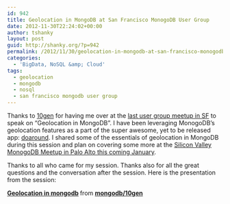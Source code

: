 ```yaml
---
id: 942
title: Geolocation in MongoDB at San Francisco MonogoDB User Group
date: 2012-11-30T22:24:02+00:00
author: tshanky
layout: post
guid: http://shanky.org/?p=942
permalink: /2012/11/30/geolocation-in-mongodb-at-san-francisco-monogodb-user-group/
categories:
  - 'BigData, NoSQL &amp; Cloud'
tags:
  - geolocation
  - mongodb
  - nosql
  - san francisco mongodb user group
---
```

Thanks to <a href="http://www.10gen.com/" title="10gen" target="_blank">10gen</a> for having me over at the <a href="http://www.meetup.com/San-Francisco-MongoDB-User-Group/events/87791902/" title="San Francisco MongoDB User Group" target="_blank">last user group meetup in SF</a> to speak on &#8220;Geolocation in MongoDB&#8221;. I have been leveraging MonogoDB&#8217;s geolocation features as a part of the super awesome, yet to be released app: <a href="http://www.doaround.com/" title="doaround" target="_blank">doaround</a>. I shared some of the essentials of geolocation in MongoDB during this session and plan on covering some more at the <a href="http://www.meetup.com/MongoDB-SV-User-Group/events/91702142/" title="Silicon Valley MongoDB User Group" target="_blank">Silicon Valley MonogoDB Meetup in Palo Alto this coming January</a>.

Thanks to all who came for my session. Thanks also for all the great questions and the conversation after the session. Here is the presentation from the session:

  


<div style="margin-bottom:5px">
  <strong> <a href="http://www.slideshare.net/mongodb/geolocation-in-mongodb" title="Geolocation in mongodb" target="_blank">Geolocation in mongodb</a> </strong> from <strong><a href="http://www.slideshare.net/mongodb" target="_blank">mongodb/10gen</a></strong>
</div>